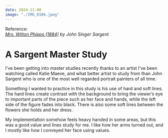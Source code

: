 ```yaml
---
date: 2024-11-08
image: "./IMG_0186.jpeg"
---
```

Reference:  
[*Mrs. Wilton Phipps \(1884\)*](https://www.wikiart.org/en/john-singer-sargent/mrs-wilton-phipps)
*by John Singer Sargent*
# A Sargent Master Study
I've been getting into master studies recently thanks to an artist I've been watching called Katie Maeve, and what better artist to study from than John Sargent who is one of the most well regarded portrait painters of all time. 

Something I wanted to practice in this study is his use of hard and soft lines. The hard lines create contrast with the background to bring the viewer’s eye to important parts of the piece such as her face and hands, while the left side of the figure fades into black. There is also some soft lines between the flowers she holds and her dress. 

My implementation somehow feels heavy handed in some areas, but this was a good value and lines study for me. I like how her arms turned out, and I mostly like how I conveyed her face using values.